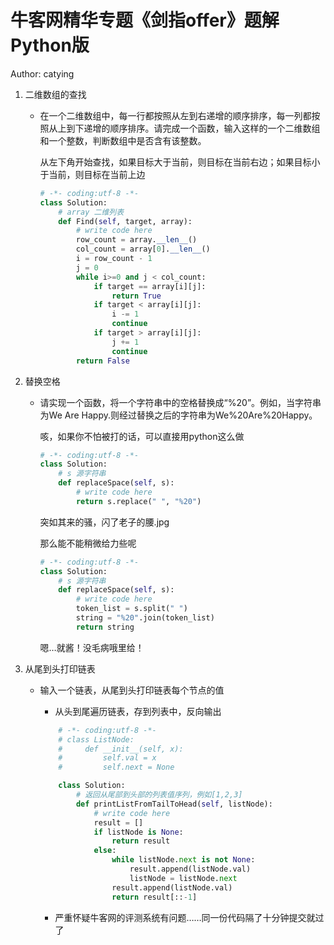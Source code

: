 # 牛客网精华专题《剑指offer》题解Python版
Author: catying

1. 二维数组的查找

	* 在一个二维数组中，每一行都按照从左到右递增的顺序排序，每一列都按照从上到下递增的顺序排序。请完成一个函数，输入这样的一个二维数组和一个整数，判断数组中是否含有该整数。
	
		从左下角开始查找，如果目标大于当前，则目标在当前右边；如果目标小于当前，则目标在当前上边

		```python
		# -*- coding:utf-8 -*-
		class Solution:
		    # array 二维列表
		    def Find(self, target, array):
		        # write code here
		        row_count = array.__len__()
		        col_count = array[0].__len__()
		        i = row_count - 1
		        j = 0
		        while i>=0 and j < col_count:
		            if target == array[i][j]:
		                return True
		            if target < array[i][j]:
		                i -= 1
		                continue
		            if target > array[i][j]:
		                j += 1
		                continue
		        return False
		
		```
2. 替换空格

	* 请实现一个函数，将一个字符串中的空格替换成“%20”。例如，当字符串为We Are Happy.则经过替换之后的字符串为We%20Are%20Happy。
	
		咳，如果你不怕被打的话，可以直接用python这么做
		
		```python
		# -*- coding:utf-8 -*-
		class Solution:
		    # s 源字符串
		    def replaceSpace(self, s):
		        # write code here
		        return s.replace(" ", "%20")
		```
		突如其来的骚，闪了老子的腰.jpg
	
		那么能不能稍微给力些呢
	
		```python
		# -*- coding:utf-8 -*-
		class Solution:
		    # s 源字符串
		    def replaceSpace(self, s):
		        # write code here
		        token_list = s.split(" ")
		        string = "%20".join(token_list)
		        return string
		
		```
		
		嗯…就酱！没毛病哦里给！

3. 从尾到头打印链表

	* 输入一个链表，从尾到头打印链表每个节点的值
		* 从头到尾遍历链表，存到列表中，反向输出

		
		```python
			# -*- coding:utf-8 -*-
			# class ListNode:
			#     def __init__(self, x):
			#         self.val = x
			#         self.next = None

			class Solution:
			    # 返回从尾部到头部的列表值序列，例如[1,2,3]
			    def printListFromTailToHead(self, listNode):
			        # write code here
			        result = []
			        if listNode is None:
			            return result
			        else:
			            while listNode.next is not None:
			                result.append(listNode.val)
			                listNode = listNode.next
			            result.append(listNode.val)
			            return result[::-1]
		
		```
		* 严重怀疑牛客网的评测系统有问题……同一份代码隔了十分钟提交就过了